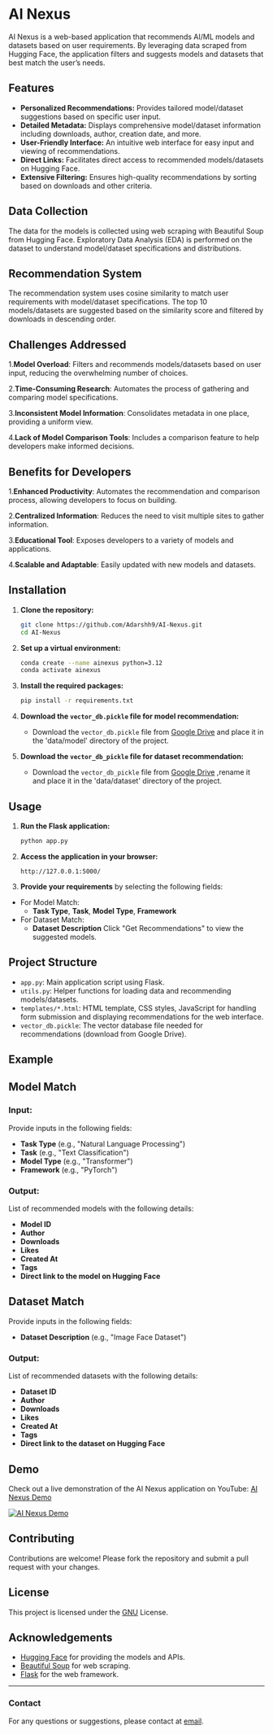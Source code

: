 # AI Nexus

AI Nexus is a web-based application that recommends AI/ML models and datasets based on user requirements. By leveraging data scraped from Hugging Face, the application filters and suggests models and datasets that best match the user’s needs.

## Features

- **Personalized Recommendations:** Provides tailored model/dataset suggestions based on specific user input.
- **Detailed Metadata:** Displays comprehensive model/dataset information including downloads, author, creation date, and more.
- **User-Friendly Interface:** An intuitive web interface for easy input and viewing of recommendations.
- **Direct Links:** Facilitates direct access to recommended models/datasets on Hugging Face.
- **Extensive Filtering:** Ensures high-quality recommendations by sorting based on downloads and other criteria.

## Data Collection

The data for the models is collected using web scraping with Beautiful Soup from Hugging Face. Exploratory Data Analysis (EDA) is performed on the dataset to understand model/dataset specifications and distributions.

## Recommendation System

The recommendation system uses cosine similarity to match user requirements with model/dataset specifications. The top 10 models/datasets are suggested based on the similarity score and filtered by downloads in descending order.

## Challenges Addressed

1.**Model Overload**: Filters and recommends models/datasets based on user input, reducing the overwhelming number of choices.

2.**Time-Consuming Research**: Automates the process of gathering and comparing model specifications.

3.**Inconsistent Model Information**: Consolidates metadata in one place, providing a uniform view.

4.**Lack of Model Comparison Tools**: Includes a comparison feature to help developers make informed decisions.


## Benefits for Developers

1.**Enhanced Productivity**: Automates the recommendation and comparison process, allowing developers to focus on building.
   
2.**Centralized Information**: Reduces the need to visit multiple sites to gather information.

3.**Educational Tool**: Exposes developers to a variety of models and applications.

4.**Scalable and Adaptable**: Easily updated with new models and datasets.

## Installation

1. **Clone the repository:**
    ```sh
    git clone https://github.com/Adarshh9/AI-Nexus.git
    cd AI-Nexus
    ```

2. **Set up a virtual environment:**
    ```sh
    conda create --name ainexus python=3.12
    conda activate ainexus
    ```

3. **Install the required packages:**
    ```sh
    pip install -r requirements.txt
    ```

4. **Download the `vector_db.pickle` file for model recommendation:**
    - Download the `vector_db.pickle` file from [Google Drive](https://drive.google.com/file/d/1ZBlk3g-x50AUOff4gXqJ4oR21RMyE0cM/view?usp=sharing) and place it in the 'data/model' directory of the project.

5. **Download the `vector_db_pickle` file for dataset recommendation:**
    - Download the `vector_db_pickle` file from [Google Drive](https://drive.google.com/file/d/1TIRjsoozX-8Y104HoagA-dNZ37K1p7UM/view?usp=sharing) ,rename it and place it in the 'data/dataset' directory of the project.
      
## Usage

1. **Run the Flask application:**
    ```sh
    python app.py
    ```

2. **Access the application in your browser:**
    ```
    http://127.0.0.1:5000/
    ```

3. **Provide your requirements** by selecting the following fields:
- For Model Match:
   - **Task Type**, **Task**, **Model Type**, **Framework**
- For Dataset Match:
   - **Dataset Description**
  Click "Get Recommendations" to view the suggested models.

## Project Structure

- `app.py`: Main application script using Flask.
- `utils.py`: Helper functions for loading data and recommending models/datasets.
- `templates/*.html`: HTML template, CSS styles, JavaScript for handling form submission and displaying recommendations for the web interface.
- `vector_db.pickle`: The vector database file needed for recommendations (download from Google Drive).

## Example
## Model Match
### Input:
Provide inputs in the following fields:
- **Task Type** (e.g., "Natural Language Processing")
- **Task** (e.g., "Text Classification")
- **Model Type** (e.g., "Transformer")
- **Framework** (e.g., "PyTorch")

### Output:
List of recommended models with the following details:
- **Model ID**
- **Author**
- **Downloads**
- **Likes**
- **Created At**
- **Tags**
- **Direct link to the model on Hugging Face**

## Dataset Match
Provide inputs in the following fields:
- **Dataset Description** (e.g., "Image Face Dataset")

### Output:
List of recommended datasets with the following details:
- **Dataset ID**
- **Author**
- **Downloads**
- **Likes**
- **Created At**
- **Tags**
- **Direct link to the dataset on Hugging Face**

## Demo

Check out a live demonstration of the AI Nexus application on YouTube: [AI Nexus Demo](https://youtu.be/4Wye7fobLKQ)

[![AI Nexus Demo](https://img.youtube.com/vi/4Wye7fobLKQ/0.jpg)](https://youtu.be/4Wye7fobLKQ)

## Contributing

Contributions are welcome! Please fork the repository and submit a pull request with your changes.

## License

This project is licensed under the [GNU](LICENSE) License.

## Acknowledgements

- [Hugging Face](https://huggingface.co/) for providing the models and APIs.
- [Beautiful Soup](https://www.crummy.com/software/BeautifulSoup/) for web scraping.
- [Flask](https://flask.palletsprojects.com/) for the web framework.

---

### Contact

For any questions or suggestions, please contact at [email](akesherwani900@gmail.com).
